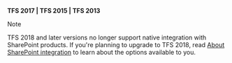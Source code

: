 **TFS 2017 | TFS 2015 | TFS 2013**  

> [!NOTE]   
> TFS 2018 and later versions no longer support native integration with SharePoint products. If you're planning to upgrade to TFS 2018, read [About SharePoint integration](/vsts/ecosystem/sharepoint/about-sharepoint-integration) to learn about the options available to you.